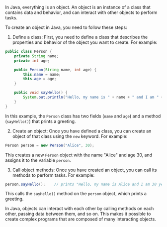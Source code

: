 
In Java, everything is an object. An object is an instance of a class that contains data and behavior, and can interact with other objects to perform tasks.

To create an object in Java, you need to follow these steps:

1. Define a class: First, you need to define a class that describes the properties and behavior of the object you want to create. For example:

```java
public class Person {
    private String name;
    private int age;

    public Person(String name, int age) {
        this.name = name;
        this.age = age;
    }

    public void sayHello() {
        System.out.println("Hello, my name is " + name + " and I am " + age + " years old.");
    }
}
```

In this example, the `Person` class has two fields (`name` and `age`) and a method (`sayHello()`) that prints a greeting.

2. Create an object: Once you have defined a class, you can create an object of that class using the `new` keyword. For example:

```java
Person person = new Person("Alice", 30);
```

This creates a new `Person` object with the name "Alice" and age 30, and assigns it to the variable `person`.

3. Call object methods: Once you have created an object, you can call its methods to perform tasks. For example:

```java
person.sayHello();    // prints "Hello, my name is Alice and I am 30 years old."
```

This calls the `sayHello()` method on the `person` object, which prints a greeting.

In Java, objects can interact with each other by calling methods on each other, passing data between them, and so on. This makes it possible to create complex programs that are composed of many interacting objects.

